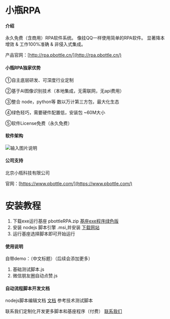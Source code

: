 #  小瓶RPA

#### 介绍
永久免费（含商用）RPA软件系统。 像挂QQ一样使用简单的RPA软件。 显著降本增效 & 工作100%准确 & 非侵入式集成。

 产品官网：[http://rpa.pbottle.cn/](http://rpa.pbottle.cn/)

#### 小瓶RPA独家优势

①自主底层研发、可深度行业定制

②基于AI图像识别技术（本地集成，无需联网，无api费用）

③整合 node，python等 数以万计第三方包，最大化生态

④绿色轻巧，需要硬件配置低，安装包 ~60M大小

⑤软件License免费（永久免费）

#### 软件架构

![输入图片说明](https://images.gitee.com/uploads/images/2021/1126/130823_ef4a3e3b_799608.png "2111021453106180e0566ebe4.png")


#### 公司支持

北京小瓶科技有限公司

 官网：[https://www.pbottle.com/](https://www.pbottle.com/)



# 安装教程

1.  下载exe运行基座  pbottleRPA.zip  [基座exe程序绿色版](https://gitee.com/pbottle/pbottle-rpa/releases)
2.  安装 nodejs 脚本引擎 .msi,并安装 [下载网站](http://nodejs.cn/download/) 
3.  运行基座选择脚本即可开始运行



#### 使用说明

自带demo：（中文标题）（后续会添加更多）
1.  基础测试脚本.js
2.  微信朋友圈自动点赞.js



#### 自动流程脚本开发文档

nodejs脚本编辑文档
[文档](https://gitee.com/pbottle/pbottle-rpa/blob/master/pbottleRPA.js)
参考技术测试脚本

联系我们定制化开发更多脚本和基座程序（付费） [联系我们](https://www.pbottle.com/page-contact.html)
